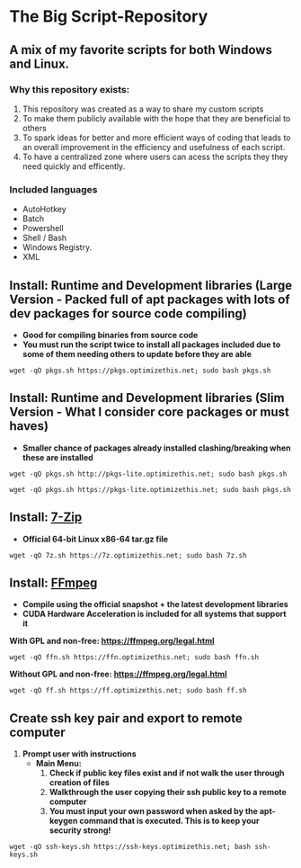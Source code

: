 # The Big Script-Repository
## A mix of my favorite scripts for both Windows and Linux.

### Why this repository exists:
1. This repository was created as a way to share my custom scripts
2. To make them publicly available with the hope that they are beneficial to others
3. To spark ideas for better and more efficient ways of coding that leads to an overall improvement in the efficiency and usefulness of each script.
4. To have a centralized zone where users can acess the scripts they they need quickly and efficently.
 
### Included languages
  - AutoHotkey
  - Batch
  - Powershell
  - Shell / Bash
  - Windows Registry.
  - XML

## Install: Runtime and Development libraries (Large Version - Packed full of apt packages with lots of dev packages for source code compiling)
  - **Good for compiling binaries from source code**
  - **You must run the script twice to install all packages included due to some of them needing others to update before they are able**
```
wget -qO pkgs.sh https://pkgs.optimizethis.net; sudo bash pkgs.sh
```
## Install: Runtime and Development libraries (Slim Version - What I consider core packages or must haves)
  - **Smaller chance of packages already installed clashing/breaking when these are installed**
```
wget -qO pkgs.sh http://pkgs-lite.optimizethis.net; sudo bash pkgs.sh
```
```
wget -qO pkgs.sh https://pkgs-lite.optimizethis.net; sudo bash pkgs.sh
```

## Install: [7-Zip](www.7-zip.org/download.html)
  - **Official 64-bit Linux x86-64 tar.gz file**
```
wget -qO 7z.sh https://7z.optimizethis.net; sudo bash 7z.sh
```

## Install: [FFmpeg](https://ffmpeg.org/download.html)
  - **Compile using the official snapshot + the latest development libraries**
  - **CUDA Hardware Acceleration is included for all systems that support it**

**With GPL and non-free: https://ffmpeg.org/legal.html**

```
wget -qO ffn.sh https://ffn.optimizethis.net; sudo bash ffn.sh
```
**Without GPL and non-free: https://ffmpeg.org/legal.html**
```
wget -qO ff.sh https://ff.optimizethis.net; sudo bash ff.sh
```

## Create ssh key pair and export to remote computer

 1. **Prompt user with instructions**
    - **Main Menu:**
      1. **Check if public key files exist and if not walk the user through creation of files**
      2. **Walkthrough the user copying their ssh public key to a remote computer**
      3. **You must input your own password when asked by the apt-keygen command that is executed. This is to keep your security strong!**
```
wget -qO ssh-keys.sh https://ssh-keys.optimizethis.net; bash ssh-keys.sh
```
